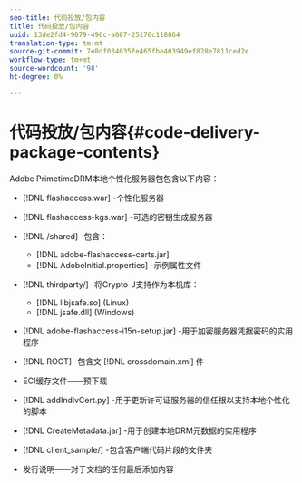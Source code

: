 ```yaml
---
seo-title: 代码投放/包内容
title: 代码投放/包内容
uuid: 13de2fd4-9079-496c-a087-25176c118864
translation-type: tm+mt
source-git-commit: 7e8df034035fe465fbe403949ef828e7811ced2e
workflow-type: tm+mt
source-wordcount: '98'
ht-degree: 0%

---
```



# 代码投放/包内容{#code-delivery-package-contents}

Adobe PrimetimeDRM本地个性化服务器包包含以下内容：

* [!DNL flashaccess.war] -个性化服务器
* [!DNL flashaccess-kgs.war] -可选的密钥生成服务器
* [!DNL /shared] -包含：

   * [!DNL adobe-flashaccess-certs.jar]
   * [!DNL AdobeInitial.properties] -示例属性文件

* [!DNL thirdparty/] -将Crypto-J支持作为本机库：

   * [!DNL libjsafe.so] (Linux)
   * [!DNL jsafe.dll] (Windows)

* [!DNL adobe-flashaccess-i15n-setup.jar] -用于加密服务器凭据密码的实用程序
* [!DNL ROOT] -包含文 [!DNL crossdomain.xml] 件

* ECI缓存文件——预下载
* [!DNL addIndivCert.py] -用于更新许可证服务器的信任根以支持本地个性化的脚本
* [!DNL CreateMetadata.jar] -用于创建本地DRM元数据的实用程序
* [!DNL client_sample/] -包含客户端代码片段的文件夹
* 发行说明——对于文档的任何最后添加内容

